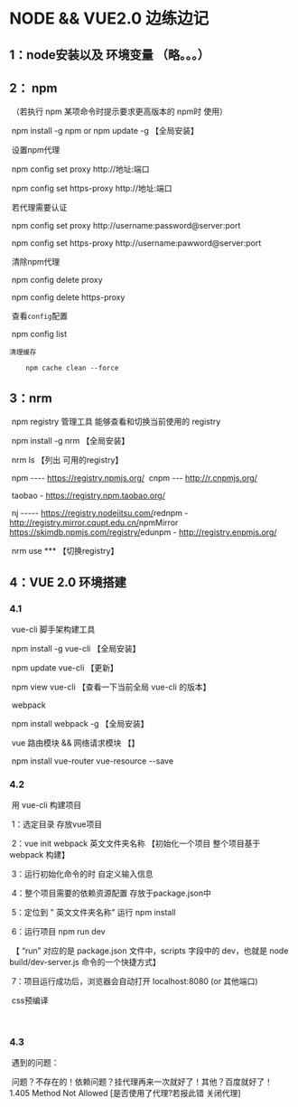 # NODE && VUE2.0 边练边记

## 1：node安装以及 环境变量 （略。。。）

## 2： npm 

​	（若执行 npm 某项命令时提示要求更高版本的 npm时 使用）

​	   npm install -g npm     or     npm update -g  【全局安装】 

​	设置npm代理 

​		npm config set proxy http://地址:端口

​		npm config set https-proxy http://地址:端口

​	若代理需要认证

​		npm config set proxy http://username:password@server:port

​		npm config set https-proxy http://username:pawword@server:port

​	清除npm代理

​		npm config delete proxy

​		npm config delete https-proxy

​	查看`config`配置

​		npm config list

    清理缓存

        npm cache clean --force

## 3：nrm 

​	npm registry 管理工具 能够查看和切换当前使用的 registry

​	npm install -g nrm  【全局安装】

​	 nrm ls 【列出 可用的registry】

​		npm ---- https://registry.npmjs.org/
​		cnpm --- http://r.cnpmjs.org/

​		taobao - https://registry.npm.taobao.org/

​		nj ----- https://registry.nodejitsu.com/
​		rednpm - http://registry.mirror.cqupt.edu.cn/
​		npmMirror  https://skimdb.npmjs.com/registry/
​		edunpm - http://registry.enpmjs.org/

​	nrm use *** 【切换registry】

## 4：VUE 2.0  环境搭建

### 	4.1

​		vue-cli 脚手架构建工具

​			npm install -g vue-cli  【全局安装】

​			npm update vue-cli   【更新】

​			npm view vue-cli   【查看一下当前全局 vue-cli 的版本】

​		webpack

​			npm install webpack -g 【全局安装】

​		vue 路由模块 && 网络请求模块 【】

​			npm install vue-router vue-resource --save

### 	4.2

​		用 vue-cli 构建项目

​			1：选定目录 存放vue项目

​			2：vue init webpack 英文文件夹名称      【初始化一个项目  整个项目基于webpack 构建】

​			3：运行初始化命令的时  自定义输入信息

​			4：整个项目需要的依赖资源配置 存放于package.json中

​			5：定位到  " 英文文件夹名称"  运行 npm install

​			6：运行项目 npm run dev   

​				【 “run” 对应的是 package.json 文件中，scripts 字段中的 dev，也就是 node build/dev-server.js 	命令的一个快捷方式】

​			7：项目运行成功后，浏览器会自动打开 localhost:8080 (or 其他端口)

​		css预编译

​			

### 	4.3

​		遇到的问题：

​			问题？不存在的！依赖问题？挂代理再来一次就好了！其他？百度就好了！
            1.405 Method Not Allowed  [是否使用了代理?若报此错 关闭代理]

​		